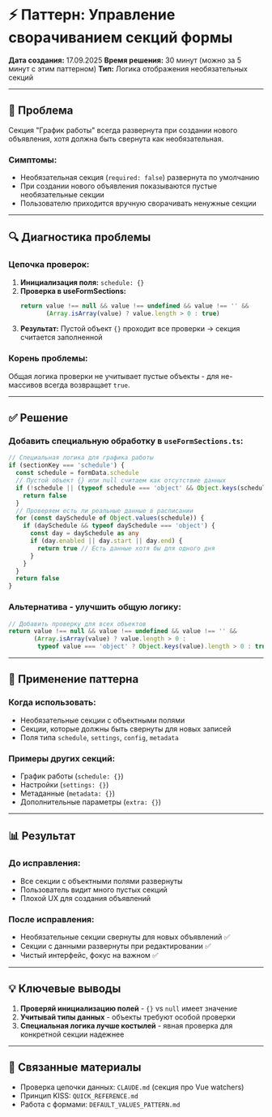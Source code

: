 # ⚡ Паттерн: Управление сворачиванием секций формы

**Дата создания:** 17.09.2025
**Время решения:** 30 минут (можно за 5 минут с этим паттерном)
**Тип:** Логика отображения необязательных секций

---

## 🚨 Проблема

Секция "График работы" всегда развернута при создании нового объявления, хотя должна быть свернута как необязательная.

### Симптомы:
- Необязательная секция (`required: false`) развернута по умолчанию
- При создании нового объявления показываются пустые необязательные секции
- Пользователю приходится вручную сворачивать ненужные секции

---

## 🔍 Диагностика проблемы

### Цепочка проверок:
1. **Инициализация поля:** `schedule: {}`
2. **Проверка в useFormSections:**
   ```typescript
   return value !== null && value !== undefined && value !== '' &&
          (Array.isArray(value) ? value.length > 0 : true)
   ```
3. **Результат:** Пустой объект `{}` проходит все проверки → секция считается заполненной

### Корень проблемы:
Общая логика проверки не учитывает пустые объекты - для не-массивов всегда возвращает `true`.

---

## ✅ Решение

### Добавить специальную обработку в `useFormSections.ts`:

```typescript
// Специальная логика для графика работы
if (sectionKey === 'schedule') {
  const schedule = formData.schedule
  // Пустой объект {} или null считаем как отсутствие данных
  if (!schedule || (typeof schedule === 'object' && Object.keys(schedule).length === 0)) {
    return false
  }
  // Проверяем есть ли реальные данные в расписании
  for (const daySchedule of Object.values(schedule)) {
    if (daySchedule && typeof daySchedule === 'object') {
      const day = daySchedule as any
      if (day.enabled || day.start || day.end) {
        return true // Есть данные хотя бы для одного дня
      }
    }
  }
  return false
}
```

### Альтернатива - улучшить общую логику:

```typescript
// Добавить проверку для всех объектов
return value !== null && value !== undefined && value !== '' &&
       (Array.isArray(value) ? value.length > 0 :
        typeof value === 'object' ? Object.keys(value).length > 0 : true)
```

---

## 🎯 Применение паттерна

### Когда использовать:
- Необязательные секции с объектными полями
- Секции, которые должны быть свернуты для новых записей
- Поля типа `schedule`, `settings`, `config`, `metadata`

### Примеры других секций:
- График работы (`schedule: {}`)
- Настройки (`settings: {}`)
- Метаданные (`metadata: {}`)
- Дополнительные параметры (`extra: {}`)

---

## 📊 Результат

### До исправления:
- Все секции с объектными полями развернуты
- Пользователь видит много пустых секций
- Плохой UX для создания объявлений

### После исправления:
- Необязательные секции свернуты для новых объявлений ✅
- Секции с данными развернуты при редактировании ✅
- Чистый интерфейс, фокус на важном ✅

---

## 💡 Ключевые выводы

1. **Проверяй инициализацию полей** - `{}` vs `null` имеет значение
2. **Учитывай типы данных** - объекты требуют особой проверки
3. **Специальная логика лучше костылей** - явная проверка для конкретной секции надежнее

---

## 🔗 Связанные материалы

- Проверка цепочки данных: `CLAUDE.md` (секция про Vue watchers)
- Принцип KISS: `QUICK_REFERENCE.md`
- Работа с формами: `DEFAULT_VALUES_PATTERN.md`